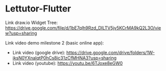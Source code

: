 # Lettutor-Flutter

Link draw.io Widget Tree: https://drive.google.com/file/d/1bE7qlh9Rzd_DILTV5jv5KCrMA9kQ2L3O/view?usp=sharing

Link video demo milestone 2 (basic online app): 
- Link video (google drive): https://drive.google.com/drive/folders/1W-iksN0YXnalqtP0hCs8ic31zCfMHNA3?usp=sharing 
- Link video (youtube): https://youtu.be/6TJoxe8eGW0
